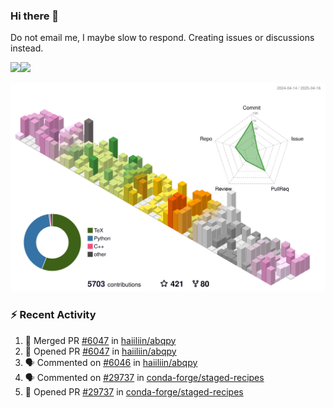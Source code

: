 ### Hi there 👋

Do not email me, I maybe slow to respond. Creating issues or discussions instead.

<a href="https://haiiliin/"><img height="137px" src="https://github-readme-stats.vercel.app/api?username=haiiliin&hide_title=false&hide_border=true&show_icons=true&include_all_commits=true&count_private=true&line_height=21&text_color=000&icon_color=000&bg_color=0,ea6161,ffc64d,fffc4d,52fa5a&theme=graywhite" /><!-- wi*quL3fcV --><img height="137px" src="https://github-readme-stats.vercel.app/api/top-langs/?username=haiiliin&hide=html&hide_title=true&hide_border=true&layout=compact&langs_count=6&exclude_repo=comp426,Redventures-Movie-Quotes&text_color=000&icon_color=fff&bg_color=0,52fa5a,4dfcff,c64dff&theme=graywhite" /></a>

![](./profile-3d-contrib/profile-season-animate.svg)

### :zap: Recent Activity

<!--START_SECTION:activity-->
1. 🎉 Merged PR [#6047](https://github.com/haiiliin/abqpy/pull/6047) in [haiiliin/abqpy](https://github.com/haiiliin/abqpy)
2. 💪 Opened PR [#6047](https://github.com/haiiliin/abqpy/pull/6047) in [haiiliin/abqpy](https://github.com/haiiliin/abqpy)
3. 🗣 Commented on [#6046](https://github.com/haiiliin/abqpy/issues/6046#issuecomment-2804683298) in [haiiliin/abqpy](https://github.com/haiiliin/abqpy)
4. 🗣 Commented on [#29737](https://github.com/conda-forge/staged-recipes/pull/29737#issuecomment-2804679049) in [conda-forge/staged-recipes](https://github.com/conda-forge/staged-recipes)
5. 💪 Opened PR [#29737](https://github.com/conda-forge/staged-recipes/pull/29737) in [conda-forge/staged-recipes](https://github.com/conda-forge/staged-recipes)
<!--END_SECTION:activity-->

